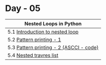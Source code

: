 # Day - 05

| Nested Loops in Python                              |
|-----------------------------------------------------|
| 5.1 [Introduction to nested loop](./21.py)          |
| 5.2 [Pattern printing - 1](./22.py)                 |
| 5.3 [Pattern printing - 2 (ASCCI - code)](./23.py)  |
| 5.4 [Nested travres list](./24.py)                  |